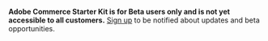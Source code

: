 <InlineAlert variant="warning" slots="text" />

**Adobe Commerce Starter Kit is for Beta users only and is not yet accessible to all customers.**  [Sign up](https://forms.office.com/r/YbYArqE3DT) to be notified about updates and beta opportunities.

